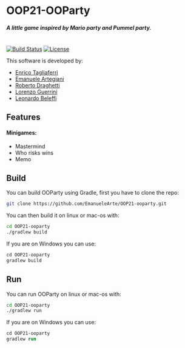 # OOP21-OOParty
##### _A little game inspired by Mario party and Pummel party._
#
[![Build Status](https://travis-ci.org/joemccann/dillinger.svg?branch=master)](https://travis-ci.org/joemccann/dillinger) [![License](https://img.shields.io/badge/License-EPL_2.0-blue.svg)](https://opensource.org/licenses/EPL-2.0)

This software is developed by:
- [Enrico Tagliaferri](https://github.com/Erro48)
- [Emanuele Artegiani](https://github.com/EmanueleArte)
- [Roberto Draghetti](https://github.com/it-is-drake)
- [Lorenzo Guerrini](https://github.com/Giova29)
- [Leonardo Beleffi](https://github.com/LeonardoBeleffi)

## Features

#### Minigames:

- Mastermind
- Who risks wins
- Memo


## Build

You can build OOParty using Gradle, first you have to clone the repo:

```bash
git clone https://github.com/EmanueleArte/OOP21-ooparty.git
```

You can then build it on linux or mac-os with:

```bash
cd OOP21-ooparty
./gradlew build
```

If you are on Windows you can use:

```ps
cd OOP21-ooparty
gradlew build
```


## Run

You can run OOParty on linux or mac-os with:

```bash
cd OOP21-ooparty
./gradlew run
```

If you are on Windows you can use:

```ps
cd OOP21-ooparty
gradlew run
```
